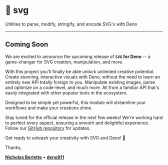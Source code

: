 # 🦖 svg

Utilities to parse, modify, stringify, and encode SVG's with Deno

---

## Coming Soon

We are excited to announce the upcoming release of **`SVG` for Deno** -- a game-changer for SVG creation, manipulation, and more.

With this project you'll finally be able unlock unlimited creative potential. Create stunning, interactive visuals with Deno, without the need to learn an entirely new API totally foreign to you. Manipulate existing images, parse and optimize on a code-level, and much more. All from a familiar API that's easily integrated with other popular tools in the ecosystem.

Designed to be simple yet powerful, this module will streamline your workflows and make your creations shine.

Stay tuned for the official release in the next few weeks! We're working hard to perfect every aspect, ensuring a smooth and delightful experience. Follow our [GitHub repository](https://github.com/deno911/svg) for updates.

Get ready to unleash your creativity with SVG and Deno! 🚀

Thanks, 

[**Nicholas Berlette**](https://github.com/nberlette) • [**deno911**](https://github.com/deno911)
